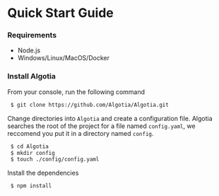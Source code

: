 
# Quick Start Guide

### Requirements
  - Node.js
  - Windows/Linux/MacOS/Docker
 
### Install Algotia

From your console, run the following command

```bash 
 $ git clone https://github.com/Algotia/Algotia.git
```


Change directories into `Algotia` and create a configuration file. Algotia
searches the root of the project for a file named `config.yaml`, we reccomend
you put it in a directory named `config`.  

```bash 
 $ cd Algotia
 $ mkdir config
 $ touch ./config/config.yaml
```
Install the dependencies

```bash
 $ npm install
```
